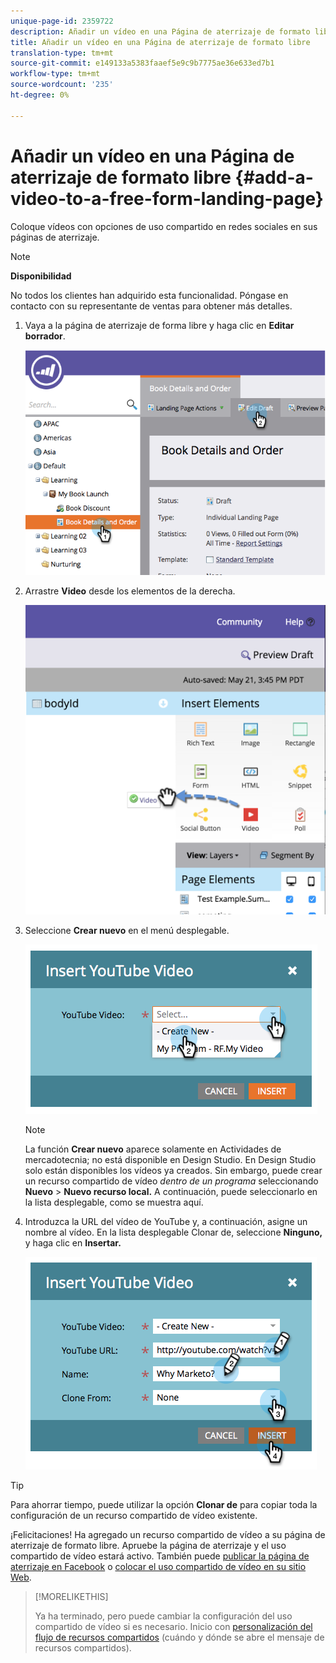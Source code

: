 ```yaml
---
unique-page-id: 2359722
description: Añadir un vídeo en una Página de aterrizaje de formato libre - Documentos de marketing - Documentación del producto
title: Añadir un vídeo en una Página de aterrizaje de formato libre
translation-type: tm+mt
source-git-commit: e149133a5383faaef5e9c9b7775ae36e633ed7b1
workflow-type: tm+mt
source-wordcount: '235'
ht-degree: 0%

---
```



# Añadir un vídeo en una Página de aterrizaje de formato libre {#add-a-video-to-a-free-form-landing-page}

Coloque vídeos con opciones de uso compartido en redes sociales en sus páginas de aterrizaje.

>[!NOTE]
>
>**Disponibilidad**
>
>No todos los clientes han adquirido esta funcionalidad. Póngase en contacto con su representante de ventas para obtener más detalles.

1. Vaya a la página de aterrizaje de forma libre y haga clic en **Editar borrador**.

   ![](assets/image2014-9-17-11-3a28-3a51.png)

1. Arrastre **Video** desde los elementos de la derecha.

   ![](assets/image2015-5-21-15-3a46-3a34.png)

1. Seleccione **Crear nuevo** en el menú desplegable.

   ![](assets/image2014-9-17-11-3a29-3a8.png)

   >[!NOTE]
   >
   >La función **Crear nuevo** aparece solamente en Actividades de mercadotecnia; no está disponible en Design Studio. En Design Studio solo están disponibles los vídeos ya creados. Sin embargo, puede crear un recurso compartido de vídeo *dentro de un programa* seleccionando **Nuevo** > **Nuevo recurso local.** A continuación, puede seleccionarlo en la lista desplegable, como se muestra aquí.

1. Introduzca la URL del vídeo de YouTube y, a continuación, asigne un nombre al vídeo. En la lista desplegable Clonar de, seleccione **Ninguno,** y haga clic en **Insertar.**

   ![](assets/image2014-9-17-11-3a29-3a15.png)

>[!TIP]
>
>Para ahorrar tiempo, puede utilizar la opción **Clonar de** para copiar toda la configuración de un recurso compartido de vídeo existente.

¡Felicitaciones! Ha agregado un recurso compartido de vídeo a su página de aterrizaje de formato libre. Apruebe la página de aterrizaje y el uso compartido de vídeo estará activo. También puede [publicar la página de aterrizaje en Facebook](../../../../product-docs/demand-generation/facebook/publish-landing-pages-to-facebook.md) o [colocar el uso compartido de vídeo en su sitio Web](../../../../product-docs/demand-generation/social/social-functions/deploy-social-on-your-website.md).

>[!MORELIKETHIS]
>
>Ya ha terminado, pero puede cambiar la configuración del uso compartido de vídeo si es necesario. Inicio con [personalización del flujo de recursos compartidos](../../../../product-docs/demand-generation/social/configuring-social-actions/customize-video-share-flow.md) (cuándo y dónde se abre el mensaje de recursos compartidos).


